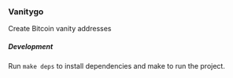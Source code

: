 ### Vanitygo

Create Bitcoin vanity addresses

##### Development

Run `make deps` to install dependencies and make to run the project.
